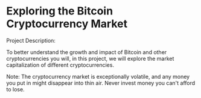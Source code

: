 # Exploring the Bitcoin Cryptocurrency Market

Project Description:

To better understand the growth and impact of Bitcoin and other cryptocurrencies you will, in this project, we will explore the market capitalization of different cryptocurrencies.

Note: The cryptocurrency market is exceptionally volatile, and any money you put in might disappear into thin air. Never invest money you can't afford to lose.
